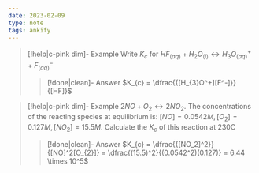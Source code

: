```yaml
---
date: 2023-02-09
type: note
tags: ankify
---
```


> [!help|c-pink dim]- Example
> Write $K_{c}$ for $HF_{(aq)}+H_{2}O_{(l)} \leftrightarrow H_{3}O^+_{(aq)}+F^-_{(aq)}$
>
> > [!done|clean]- Answer
> > $K_{c} = \dfrac{{[H_{3}O^+][F^-]}}{[HF]}$

> [!help|c-pink dim]- Example
> $2NO + O_{2} \leftrightarrow 2NO_{2}$. The concentrations of the reacting species at equilibrium is: $[NO] = 0.0542M, [O_{2}] = 0.127M, [NO_{2}] = 15.5M$. Calculate the $K_{c}$ of this reaction at 230C
>
> > [!done|clean]- Answer
> > $K_{c} = \dfrac{{[NO_2]^2}}{[NO]^2[O_{2}]} = \dfrac{(15.5)^2}{(0.0542^2)(0.127)} = 6.44 \times 10^5$

